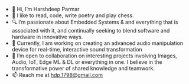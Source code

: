 - 👋 Hi, I’m Harshdeep Parmar
- 🔖 I like to read, code, write poetry and play chess.
- 🔍 I’m passionate about Embedded Systems & and everything that is associated with it, and continually seeking to blend software and hardware in innovative ways.
- 🚀 Currently, I am working on creating an advanced audio manipulation device for real-time, interactive sound transformation
- 🤝 I’m open to collaboration on interesting projects involving Images, Audio, IoT, Edge ML & DL or everything in one. I believe in the transformative power of shared knowledge and teamwork.
- 📫 Reach me at hdp.1798@gmail.com

<!---
hdparmar/hdparmar is a ✨ special ✨ repository because its `README.md` (this file) appears on your GitHub profile.
You can click the Preview link to take a look at your changes.
--->
